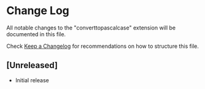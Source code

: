 # Change Log

All notable changes to the "converttopascalcase" extension will be documented in this file.

Check [Keep a Changelog](http://keepachangelog.com/) for recommendations on how to structure this file.

## [Unreleased]

- Initial release